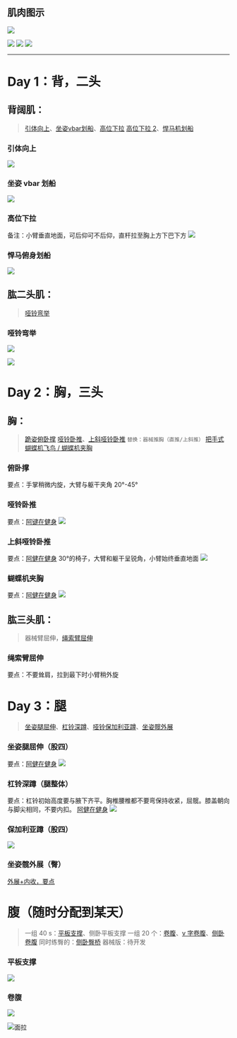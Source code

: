 ## 肌肉图示
![](背面肌肉.png)

![](腿部背面肌肉.png)
![](正面肌肉.png)
![](腿部正面肌肉.png)

---

# Day 1：背，二头
## 背阔肌：
> [引体向上](https://www.xiaohongshu.com/discovery/item/654246490000000025023b04?source=webshare&xhsshare=pc_web&xsec_token=AB1CUOtsQTvhAzPBV8gFoM7HBdqP9Hb61OYJB2PgCdigk=&xsec_source=pc_share)、[坐姿vbar划船](https://www.xiaohongshu.com/discovery/item/685fbabe000000001001127f?source=webshare&xhsshare=pc_web&xsec_token=ABp5E_2w015A2j9Lo8arAg_pctX4XcURCiKIRnoulilbM=&xsec_source=pc_share)、[高位下拉](https://www.xiaohongshu.com/discovery/item/65d023ef000000000702641f?source=webshare&xhsshare=pc_web&xsec_token=ABy8oQRNk704xg0NFPl1rinb2oZzk1RLhhBwKVIjPIfc8=&xsec_source=pc_share) [高位下拉 2](https://www.xiaohongshu.com/discovery/item/65b7843d000000002c017490?source=webshare&xhsshare=pc_web&xsec_token=ABzNBsZ6KWlYgzgsskk1KSIDBROvBUONnTlSNJ6tAKbYo=&xsec_source=pc_share)、[悍马机划船](https://www.xiaohongshu.com/discovery/item/669ce7bb0000000025000e37?source=webshare&xhsshare=pc_web&xsec_token=ABWKAsTURgVoA8au8rreM-HjKLmMHLDwH0IZ_1J6U90nE=&xsec_source=pc_share)

### 引体向上
![](引体向上.png)

### 坐姿 vbar 划船
![](绳索划船.png)

### 高位下拉
备注：小臂垂直地面，可后仰可不后仰，直杆拉至胸上方下巴下方
![](绳索下拉.png)

### 悍马俯身划船
![](悍马俯身划船.png)

## 肱二头肌：
> [哑铃弯举](https://www.xiaohongshu.com/discovery/item/660cc0f7000000001a00fa77?source=webshare&xhsshare=pc_web&xsec_token=ABNJrr6YYEEuhXmk5FmRfWMSoMXxAEg_xPocfxeyMAPz4=&xsec_source=pc_share)

### 哑铃弯举
![](哑铃弯举.png)

![](哑铃交替弯举.png)

# Day 2：胸，三头
## 胸：
> [跪姿俯卧撑](https://www.xiaohongshu.com/discovery/item/6710f7a3000000001b02f8c9?source=webshare&xhsshare=pc_web&xsec_token=ABL2UVkivG5-TEaTMWi1q3X1ZQtQVKxYbAZQjzdO2RxqA=&xsec_source=pc_share) 
> [哑铃卧推](https://www.xiaohongshu.com/discovery/item/684fd5020000000023013244?source=webshare&xhsshare=pc_web&xsec_token=ABH2NMHY1i37RKgHg0UVjcJIzsBkW1f-Ti0GR3_BvshUY=&xsec_source=pc_share)、[上斜哑铃卧推]( https://www.xiaohongshu.com/discovery/item/673ac1f40000000002038bbf?source=webshare&xhsshare=pc_web&xsec_token=ABRheKWXqlD703vYvV3apS2jasN9t_nXGxPokCq6LXdaI=&xsec_source=pc_share)   `替换：器械推胸（直推/上斜推）`
> [把手式蝴蝶机飞鸟 / 蝴蝶机夹胸](https://www.xiaohongshu.com/discovery/item/678d2f4c000000001601b583?source=webshare&xhsshare=pc_web&xsec_token=ABQLHva2WRyYhfBbFVOL29W31t3Rygv9FLsXOV3a8dP00=&xsec_source=pc_share)

### 俯卧撑
要点：手掌稍微内旋，大臂与躯干夹角 20°-45°

### 哑铃卧推
要点：[阿键在健身](https://www.xiaohongshu.com/discovery/item/67ab21c1000000001902c256?source=webshare&xhsshare=pc_web&xsec_token=ABbhvXPf8zhl9jWNlOo1bBNf0dTYYDdlzB9IxFiPAdjJ8=&xsec_source=pc_share)
![](哑铃卧推.png)


### 上斜哑铃卧推
要点：[阿健在健身](https://www.xiaohongshu.com/discovery/item/67c6bae80000000007036fb7?source=webshare&xhsshare=pc_web&xsec_token=ABwwzknV6F42YaBVpL565T-icTldWdaRt9QEbJUcu41w4=&xsec_source=pc_share)
30°的椅子，大臂和躯干呈锐角，小臂始终垂直地面
![](上斜哑铃卧推.png)

### 蝴蝶机夹胸
要点：[阿健在健身](https://www.xiaohongshu.com/discovery/item/66dbae420000000027000b47?source=webshare&xhsshare=pc_web&xsec_token=AB8lATwrwSEj9cBnNMGa_Oqbwl0rrslGMXC3425uds0oc=&xsec_source=pc_share)
![](蝴蝶机夹胸.png)

## 肱三头肌：
>器械臂屈伸，[绳索臂屈伸](https://www.xiaohongshu.com/discovery/item/6866201c000000001d00d0d9?source=webshare&xhsshare=pc_web&xsec_token=ABHZYhTpk-CCWWjCxSFmOI059CTqaz2vJJ5Pl2JnBVt3U=&xsec_source=pc_share)

### 绳索臂屈伸
要点：不要耸肩，拉到最下时小臂稍外旋

# Day 3：腿
> [坐姿腿屈伸](https://www.xiaohongshu.com/discovery/item/6748871900000000060174e2?source=webshare&xhsshare=pc_web&xsec_token=ABwHQkGpJUyytzq-HGN8t3Bf7OINWr2yeCDmRIrej1VxE=&xsec_source=pc_share)、[杠铃深蹲](https://www.xiaohongshu.com/discovery/item/67557115000000000102b433?source=webshare&xhsshare=pc_web&xsec_token=ABw2l6Os9wYqsWRYPB1xis7_yhjWtdtJ20JPc7ZJJTAuE=&xsec_source=pc_share)、[哑铃保加利亚蹲](https://www.xiaohongshu.com/discovery/item/688d45e90000000023027317?source=webshare&xhsshare=pc_web&xsec_token=ABRn1nPPGtCioSYQ-iRpjIHDJ3h2vOuDnvjLnR0WZd5rw=&xsec_source=pc_share)、[坐姿髋外展](https://www.xiaohongshu.com/discovery/item/6821f09b0000000020028734?source=webshare&xhsshare=pc_web&xsec_token=ABMYtc9GGVzWsGCRkaurT2PJaWFWmyzou7j340fI9k5ck=&xsec_source=pc_share)

### 坐姿腿屈伸（股四）
要点：[阿健在健身](https://www.xiaohongshu.com/discovery/item/670e363b000000001600df2e?source=webshare&xhsshare=pc_web&xsec_token=ABULmyJlE6cdCxWLtc73BtBwl3lmVR3r1cr7HoNypqatk=&xsec_source=pc_share)
![](坐姿腿屈伸.png)


### 杠铃深蹲（腿整体）
要点：杠铃初始高度要与腋下齐平。胸椎腰椎都不要弯保持收紧，屈髋。膝盖朝向与脚尖相同，不要内扣。
[阿健在健身](https://www.xiaohongshu.com/discovery/item/66f0a0ce000000002603e97b?source=webshare&xhsshare=pc_web&xsec_token=ABHoZzoYFl7XhU9uukUVRGWHCkiwkOgkYk1v-efq0_eBk=&xsec_source=pc_share) 
![](杠铃深蹲.png)


### 保加利亚蹲（股四）
![](保加利亚蹲.png)

### 坐姿髋外展（臀）
[外展+内收，要点](https://www.xiaohongshu.com/discovery/item/6624c25e00000000010040da?source=webshare&xhsshare=pc_web&xsec_token=ABF17jU8poNrciNm69pmzuHbGPHpOkCnwofzVrGGOKFfs=&xsec_source=pc_share) 

# 腹（随时分配到某天）
>一组 40 s：[平板支撑](https://www.xiaohongshu.com/discovery/item/66e0370a000000000c018e87?source=webshare&xhsshare=pc_web&xsec_token=ABQKKcplq3vNeq9zArDaaDsByXuZ8iJxXthjqm5tl-qCY=&xsec_source=pc_share)、侧卧平板支撑
>一组 20 个：[卷腹](https://www.xiaohongshu.com/discovery/item/67dbe52b000000000d015f8f?source=webshare&xhsshare=pc_web&xsec_token=ABRkPalFE4h4NyhjpDR030rRz2pRHF4y_FFqKejsb2008=&xsec_source=pc_share)、[v 字卷腹](https://www.xiaohongshu.com/discovery/item/666c19df000000000e031547?source=webshare&xhsshare=pc_web&xsec_token=AB7gGhQ1d1nIYdmnmfIBrkPgWcKqpRLu2jamRccPG6RXE=&xsec_source=pc_share)、[侧卧卷腹](https://www.xiaohongshu.com/discovery/item/5e896b02000000000100658d?source=webshare&xhsshare=pc_web&xsec_token=ABJjQ1D15AKbtwAU21Phc9my9c-dA39ZOxINtQtBtUwX4=&xsec_source=pc_share)
>同时练臀的：[侧卧臀桥](https://www.xiaohongshu.com/discovery/item/6405656a000000000800f5fa?source=webshare&xhsshare=pc_web&xsec_token=AB2p8W2Q-ZF5UADShqNaUQ_siht4IBDf3-2sowg8bTjlw=&xsec_source=pc_share)
>器械版：待开发


### 平板支撑
![](平板支撑.png)

### 卷腹
![](卷腹.png)


![面拉](面拉练肩后束.png)


